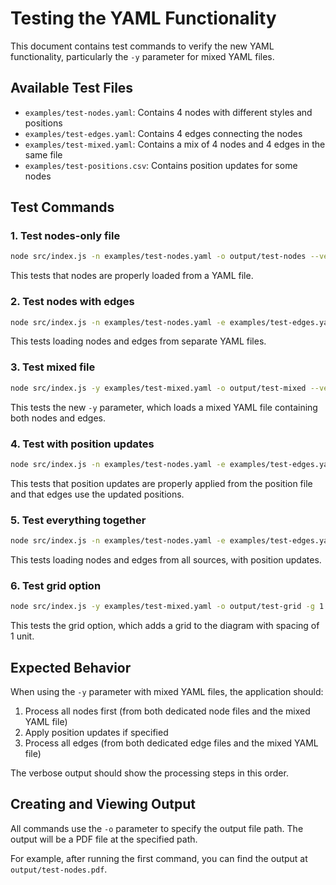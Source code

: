 # Testing the YAML Functionality

This document contains test commands to verify the new YAML functionality, particularly the `-y` parameter for mixed YAML files.

## Available Test Files

- `examples/test-nodes.yaml`: Contains 4 nodes with different styles and positions
- `examples/test-edges.yaml`: Contains 4 edges connecting the nodes
- `examples/test-mixed.yaml`: Contains a mix of 4 nodes and 4 edges in the same file
- `examples/test-positions.csv`: Contains position updates for some nodes

## Test Commands

### 1. Test nodes-only file
```bash
node src/index.js -n examples/test-nodes.yaml -o output/test-nodes --verbose
```
This tests that nodes are properly loaded from a YAML file.

### 2. Test nodes with edges
```bash
node src/index.js -n examples/test-nodes.yaml -e examples/test-edges.yaml -o output/test-nodes-edges --verbose
```
This tests loading nodes and edges from separate YAML files.

### 3. Test mixed file
```bash
node src/index.js -y examples/test-mixed.yaml -o output/test-mixed --verbose
```
This tests the new `-y` parameter, which loads a mixed YAML file containing both nodes and edges.

### 4. Test with position updates
```bash
node src/index.js -n examples/test-nodes.yaml -e examples/test-edges.yaml -m examples/test-positions.csv -o output/test-with-positions --verbose
```
This tests that position updates are properly applied from the position file and that edges use the updated positions.

### 5. Test everything together
```bash
node src/index.js -n examples/test-nodes.yaml -e examples/test-edges.yaml -y examples/test-mixed.yaml -m examples/test-positions.csv -o output/test-all --verbose
```
This tests loading nodes and edges from all sources, with position updates.

### 6. Test grid option
```bash
node src/index.js -y examples/test-mixed.yaml -o output/test-grid -g 1 --verbose
```
This tests the grid option, which adds a grid to the diagram with spacing of 1 unit.

## Expected Behavior

When using the `-y` parameter with mixed YAML files, the application should:

1. Process all nodes first (from both dedicated node files and the mixed YAML file)
2. Apply position updates if specified
3. Process all edges (from both dedicated edge files and the mixed YAML file)

The verbose output should show the processing steps in this order.

## Creating and Viewing Output

All commands use the `-o` parameter to specify the output file path. The output will be a PDF file at the specified path.

For example, after running the first command, you can find the output at `output/test-nodes.pdf`. 